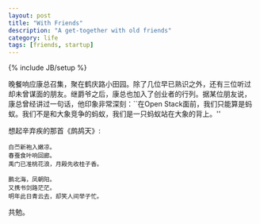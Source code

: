 ```yaml
---
layout: post
title: "With Friends"
description: "A get-together with old friends"
category: life
tags: [friends, startup]
---
```

{% include JB/setup %}

晚餐响应康总召集，聚在鹤庆路小田园。除了几位早已熟识之外，还有三位听过
却未曾谋面的朋友。继爵爷之后，康总也加入了创业者的行列。据某位朋友说，
康总曾经讲过一句话，他印象非常深刻：``在Open Stack面前，我们只能算是蚂
蚁。我们不是和大象竞争的蚂蚁，我们是一只蚂蚁站在大象的背上。''

想起辛弃疾的那首《鹧鸪天》:

    白苎新袍入嫩凉。
    春蚕食叶响回廊。
    禹门已准桃花浪，月殿先收桂子香。

	鹏北海，凤朝阳。
	又携书剑路茫茫。
	明年此日青云去，却笑人间举子忙。

共勉。
